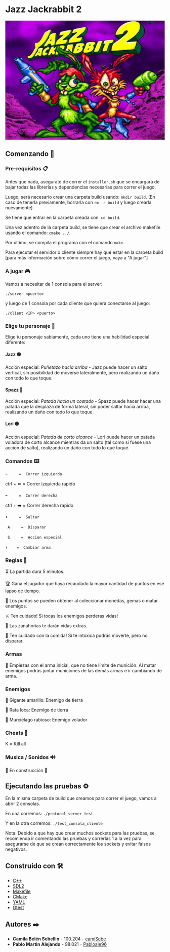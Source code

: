 # Jazz Jackrabbit 2

![Image](docs/portada_juego.jpg)

## Comenzando 🚀

### Pre-requisitos 📋

Antes que nada, asegurate de correr el `installer.sh` que se encargará de bajar todas las librerías y dependencias necesarias para correr el juego.

Luego, será necesario crear una carpeta build usando: `mkdir build`. (En caso de tenerla previamente, borrarla con `rm -r build` y luego crearla nuevamente).

Se tiene que entrar en la carpeta creada con: `cd build`.

Una vez adentro de la carpeta build, se tiene que crear el archivo makefile usando el comando: `cmake ../`.

Por último, se compila el programa con el comando `make`.

Para ejecutar el servidor o cliente siempre hay que estar en la carpeta build [para más información sobre cómo correr el juego, vaya a "A jugar"]

### A jugar 🎮

Vamos a necesitar de 1 consola para el server:

```shell
./server <puerto>
```

y luego de 1 consola por cada cliente que quiera conectarse al juego:

```shell
./client <IP> <puerto>
```

### Elige tu personaje 🐰

Elige tu personaje sabiamente, cada uno tiene una habilidad especial diferente:

#### Jazz 🟢

Acción especial: *Puñetazo hacia arriba* - Jazz puede hacer un salto vertical, sin posibilidad de moverse lateralmente, pero realizando un daño con todo lo que toque.

#### Spazz 🔴

Acción especial: *Patada hacia un costado* - Spazz puede hacer hacer una patada que la desplaza de forma lateral, sin poder saltar hacia arriba, realizando un daño con todo lo que toque.

#### Lori 🟡

Acción especial: *Patada de corto alcance* - Lori puede hacer un patada voladora de corto alcance mientras da un salto (tal como si fuese una accion de salto), realizando un daño con todo lo que toque.

### Comandos ⌨️

    ⬅️     =  Correr izquierda

ctrl + ⬅️  =  Correr izquierda rapido

    ➡️     =  Correr derecha

ctrl + ➡️  =  Correr derecha rapido

    ⬆️     =  Saltar

     A     =  Disparar
            
     S     =  Accion especial
            
    ⬇️    =  Cambiar arma

### Reglas 📜

⏳ La partida dura 5 minutos.

🏆 Gana el jugador que haya recaudado la mayor cantidad de puntos en ese lapso de tiempo.

💎 Los puntos se pueden obtener al coleccionar monedas, gemas o matar enemigos.

⚔️ Ten cuidado! Si tocas los enemigos perderas vidas!

🥕 Las zanahorias te darán vidas extras.

🥴 Ten cuidado con la comida! Si te intoxica podrás moverte, pero no disparar.

### Armas

🔫 Empiezas con el arma inicial, que no tiene límite de munición. Al matar enemigos podrás juntar municiones de las demás armas e ir cambiando de arma.

### Enemigos

🦘 Gigante amarillo: Enemigo de tierra

🐁 Rata loca: Enemigo de tierra

🦇 Murcielago rabioso: Enemigo volador

### Cheats 🤫

K = Kill all

### Musica / Sonidos 🔊

🚧 En construcción 🚧

## Ejecutando las pruebas ⚙️

En la misma carpeta de build que creamos para correr el juego, vamos a abrir 2 consolas.

En una corremos: `./protocol_server_test`

Y en la otra corremos: `./test_consola_cliente`

Nota: Debido a que hay que crear muchos sockets para las pruebas, se recomienda ir comentando las pruebas y correrlas 1 a la vez para asegurarse de que se crean correctamente los sockets y evitar falsos negativos.

## Construido con 🛠️

* [C++](https://cplusplus.com)
* [SDL2](https://www.libsdl.org/)
* [Makefile](https://www.gnu.org/software/make/manual/make.html)
* [CMake](https://cmake.org/)
* [YAML](https://yaml.org/)
* [Gtest](https://github.com/google/googletest)

## Autores ✒️

* **Camila Belén Sebellin** - 100.204 - [camiSebe](https://github.com/camiSebe)
* **Pablo Martin Alejando** - 98.021 - [Pabloale96](https://github.com/Pabloale96)
